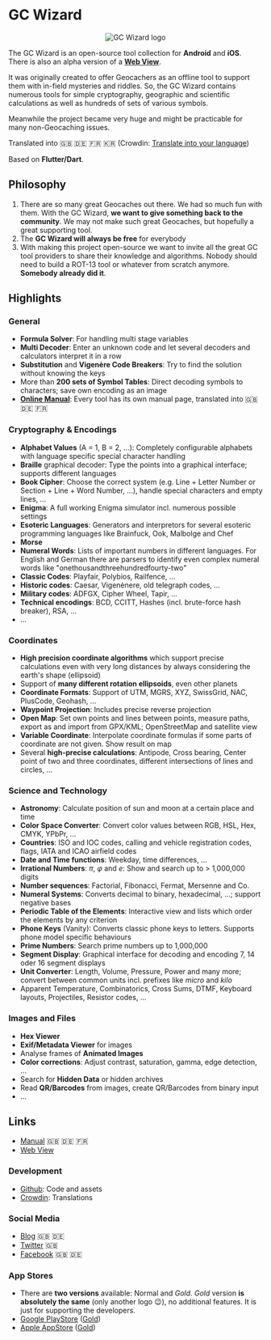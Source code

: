 # GC Wizard

<p align="center">
  <img src="https://github.com/S-Man42/GCWizard/blob/master/assets/logo/circle_border_128.png?raw=true" alt="GC Wizard logo"/>
</p>

The GC Wizard is an open-source tool collection for **Android** and **iOS**. There is also an alpha version of a **[Web View](http://gcwizard.net)**.

It was originally created to offer Geocachers as an offline tool to support them with in-field mysteries and riddles. So, the GC Wizard contains numerous tools for simple cryptography, geographic and scientific calculations as well as hundreds of sets of various symbols.

Meanwhile the project became very huge and might be practicable for many non-Geocaching issues.

Translated into 🇬🇧 🇩🇪 🇫🇷 🇰🇷 (Crowdin: [Translate into your language](https://crowdin.com/project/gc-wizard))

Based on **Flutter/Dart**.

## Philosophy
1. There are so many great Geocaches out there. We had so much fun with them. With the GC Wizard, **we want to give something back to the community**. We may not make such great Geocaches, but hopefully a great supporting tool.
1. The **GC Wizard will always be free** for everybody
1. With making this project open-source we want to invite all the great GC tool providers to share their knowledge and algorithms. Nobody should need to build a ROT-13 tool or whatever from scratch anymore. **Somebody already did it**.

## Highlights

### General
* **Formula Solver**: For handling multi stage variables
* **Multi Decoder**: Enter an unknown code and let several decoders and calculators interpret it in a row
* **Substitution** and **Vigenère Code Breakers**: Try to find the solution without knowing the keys
* More than **200 sets of Symbol Tables**: Direct decoding symbols to characters; save own encoding as an image
* **[Online Manual](https://blog.gcwizard.net/manual/en/)**: Every tool has its own manual page, translated into 🇬🇧 🇩🇪 🇫🇷

### Cryptography & Encodings
* **Alphabet Values** (A = 1, B = 2, ...): Completely configurable alphabets with language specific special character handling
* **Braille** graphical decoder: Type the points into a graphical interface; supports different languages
* **Book Cipher**: Choose the correct system (e.g. Line + Letter Number or Section + Line + Word Number, ...), handle special characters and empty lines, ...
* **Enigma**: A full working Enigma simulator incl. numerous possible settings
* **Esoteric Languages**: Generators and interpretors for several esoteric programming languages like Brainfuck, Ook, Malbolge and Chef
* **Morse**
* **Numeral Words**: Lists of important numbers in different languages. For English and German there are parsers to identify even complex numeral words like "onethousandthreehundredfourty-two"
* **Classic Codes**: Playfair, Polybios, Railfence, ...
* **Historic codes**: Caesar, Vigenènere, old telegraph codes, ...
* **Military codes**: ADFGX, Cipher Wheel, Tapir, ...
* **Technical encodings**: BCD, CCITT, Hashes (incl. brute-force hash breaker), RSA, ...
* ...

### Coordinates
* **High precision coordinate algorithms** which support precise calculations even with very long distances by always considering the earth's shape (ellipsoid)
* Support of **many different rotation ellipsoids**, even other planets
* **Coordinate Formats**: Support of UTM, MGRS, XYZ, SwissGrid, NAC, PlusCode, Geohash, ...
* **Waypoint Projection**: Includes precise reverse projection
* **Open Map**: Set own points and lines between points, measure paths, export as and import from GPX/KML; OpenStreetMap and satellite view
* **Variable Coordinate**: Interpolate coordinate formulas if some parts of coordinate are not given. Show result on map
* Several **high-precise calculations**: Antipode, Cross bearing, Center point of two and three coordinates, different intersections of lines and circles, ...

### Science and Technology
*  **Astronomy**: Calculate position of sun and moon at a certain place and time
* **Color Space Converter**: Convert color values between RGB, HSL, Hex, CMYK, YPbPr, ...
* **Countries**: ISO and IOC codes, calling and vehicle registration codes, flags, IATA and ICAO airfield codes
* **Date and Time functions**: Weekday, time differences, ...
* **Irrational Numbers**: *π*, *φ* and *e*: Show and search up to > 1,000,000 digits
* **Number sequences**: Factorial, Fibonacci, Fermat, Mersenne and Co.
* **Numeral Systems**: Converts decimal to binary, hexadecimal, ...; support negative bases
* **Periodic Table of the Elements**: Interactive view and lists which order the elements by any criterion
* **Phone Keys** (Vanity): Converts classic phone keys to letters. Supports phone model specific behaviours
* **Prime Numbers**: Search prime numbers up to 1,000,000
* **Segment Display**: Graphical interface for decoding and encoding 7, 14 oder 16 segment displays
* **Unit Converter**: Length, Volume, Pressure, Power and many more; convert between common units incl. prefixes like *micro* and *kilo*
* Apparent Temperature, Combinatorics, Cross Sums, DTMF, Keyboard layouts, Projectiles, Resistor codes, ...

### Images and Files
* **Hex Viewer**
* **Exif/Metadata Viewer** for images
* Analyse frames of **Animated Images**
* **Color corrections**: Adjust contrast, saturation, gamma, edge detection, ...
* Search for **Hidden Data** or hidden archives
* Read **QR/Barcodes** from images, create QR/Barcodes from binary input
* ...

## Links

* [Manual](https://blog.gcwizard.net/manual/en/) 🇬🇧 🇩🇪 🇫🇷
* [Web View](http://gcwizard.net)

### Development
* [Github](https://github.com/S-Man42/GCWizard): Code and assets
* [Crowdin](https://crowdin.com/project/gc-wizard): Translations

### Social Media
* [Blog](https://blog.gcwizard.net/) 🇬🇧 🇩🇪
* [Twitter](https://twitter.com/gc_wizard) 🇬🇧
* [Facebook](https://www.facebook.com/geocache.wizard) 🇬🇧 🇩🇪

### App Stores
* There are **two versions** available: Normal and *Gold*. *Gold* version **is absolutely the same** (only another logo 😉), no additional features. It is just for supporting the developers.
* [Google PlayStore](https://play.google.com/store/apps/details?id=de.sman42.gc_wizard) ([Gold](https://play.google.com/store/apps/details?id=de.sman42.gc_wizard_gold))
* [Apple AppStore](https://apps.apple.com/us/app/id1506766126) ([Gold](https://apps.apple.com/us/app/id1510372318))
